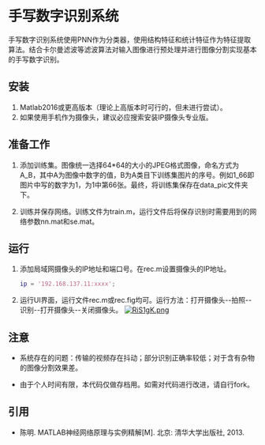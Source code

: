 # 手写数字识别系统

手写数字识别系统使用PNN作为分类器，使用结构特征和统计特征作为特征提取算法。结合卡尔曼滤波等滤波算法对输入图像进行预处理并进行图像分割实现基本的手写数字识别。

## 安装

1. Matlab2016或更高版本（理论上高版本时可行的，但未进行尝试）。
2. 如果使用手机作为摄像头，建议必应搜索安装IP摄像头专业版。

## 准备工作

1. 添加训练集。图像统一选择64*64的大小的JPEG格式图像，命名方式为A_B，其中A为图像中数字的值，B为A类目下训练集图片的序号。例如1_66即图片中写的数字为1，为1中第66张。最终，将训练集保存在data_pic文件夹下。

2. 训练并保存网络。训练文件为train.m，运行文件后将保存识别时需要用到的网络参数nn.mat和se.mat。

## 运行

1. 添加局域网摄像头的IP地址和端口号。在rec.m设置摄像头的IP地址。

    ```matlab
    ip = '192.168.137.11:xxxx';
    ```

2. 运行UI界面，运行文件rec.m或rec.fig均可。运行方法：打开摄像头--拍照--识别--打开摄像头--关闭摄像头。
[![RiS1gK.png](https://z3.ax1x.com/2021/06/19/RiS1gK.png)](https://imgtu.com/i/RiS1gK)

## 注意

- 系统存在的问题：传输的视频存在抖动；部分识别正确率较低；对于含有杂物的图像分割效果差。

- 由于个人时间有限，本代码仅做存档用。如需对代码进行改进，请自行fork。

## 引用

- 陈明. MATLAB神经网络原理与实例精解[M]. 北京: 清华大学出版社, 2013.

